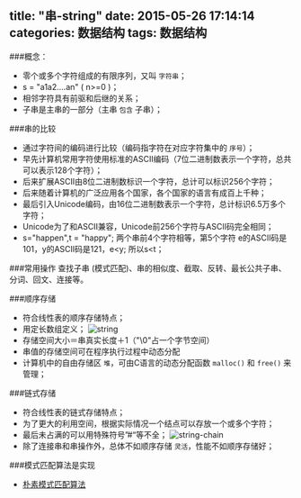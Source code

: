 title: "串-string"
date: 2015-05-26 17:14:14
categories: 数据结构
tags: 数据结构
---
###概念：
* 零个或多个字符组成的有限序列，又叫 `字符串`；
* s = "a1a2....an" ( n>=0 )；
* 相邻字符具有前驱和后继的关系；
* 子串是主串的一部分（主串 `包含` 子串）；

<!-- more -->

###串的比较
* 通过字符间的编码进行比较（编码指字符在对应字符集中的 `序号`）；
* 早先计算机常用字符使用标准的ASCII编码（7位二进制数表示一个字符，总共可以表示128个字符）；
* 后来扩展ASCII由8位二进制数标识一个字符，总计可以标识256个字符；
* 后来随着计算机的广泛应用各个国家，各个国家的语言有成百上千种；
* 最后引入Unicode编码，由16位二进制数表示一个字符，总计标识6.5万多个字符；
* Unicode为了和ASCII兼容，Unicode前256个字符与ASCII码完全相同；
* s="happen",t = "happy";  两个串前4个字符相等，第5个字符 e的ASCII码是101，y的ASCII码是121，e<y;  所以s<t；

###常用操作
查找子串 (模式匹配)、串的相似度、截取、反转、最长公共子串、分词、回文、连接等。

###顺序存储
* 符合线性表的顺序存储特点；
* 用定长数组定义；
![string](http://7xirg5.com1.z0.glb.clouddn.com/string-array.png)
* 存储空间大小＝串真实长度＋1（"\0"占一个字节空间）
* 串值的存储空间可在程序执行过程中动态分配
* 计算机中的自由存储区 `堆`，可由C语言的动态分配函数 `malloc()` 和 `free()` 来管理；

###链式存储
* 符合线性表的链式存储特点；
* 为了更大的利用空间，根据实际情况一个结点可以存放一个或多个字符；
* 最后未占满的可以用特殊符号”#“等不全；
![string-chain](http://7xirg5.com1.z0.glb.clouddn.com/string-chain.png)
* 除了连接串和串操作外，总体不如顺序存储 `灵活`，性能不如顺序存储好；

###模式匹配算法是实现
* [朴素模式匹配算法](https://github.com/liangxifeng833/my_program/blob/master/C/normal_pattern.c)
